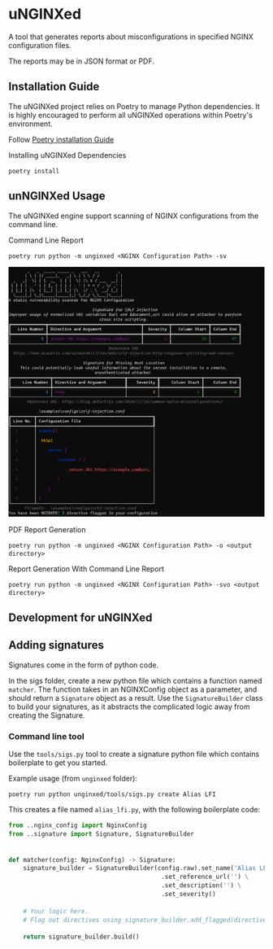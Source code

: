 # uNGINXed

A tool that generates reports about misconfigurations in specified NGINX configuration files.

The reports may be in JSON format or PDF.


## Installation Guide

The uNGINXed project relies on Poetry to manage Python dependencies. It is highly encouraged to perform all uNGINXed operations within Poetry's environment.

Follow [Poetry installation Guide](https://python-poetry.org/docs/)

Installing uNGINXed Dependencies
```
poetry install
```
<div style="page-break-after: always;"></div>


## unNGINXed Usage

The uNGINXed engine support scanning of NGINX configurations from the command line.

Command Line Report
```
poetry run python -m unginxed <NGINX Configuration Path> -sv
```

![Command Line Report](images/command-line-report.png)

<div style="page-break-after: always;"></div>


PDF Report Generation 
```
poetry run python -m unginxed <NGINX Configuration Path> -o <output directory>
```
Report Generation With Command Line Report 
```
poetry run python -m unginxed <NGINX Configuration Path> -svo <output directory>
```


## Development for uNGINXed

## Adding signatures

Signatures come in the form of python code.

In the sigs folder, create a new python file which contains a function named `matcher`.
The function takes in an NGINXConfig object as a parameter, and should return a `Signature` object as a result.
Use the `SignatureBuilder` class to build your signatures, as it abstracts the complicated logic away from creating the Signature.

### Command line tool

Use the `tools/sigs.py` tool to create a signature python file which contains boilerplate to get you started.

Example usage (from `unginxed` folder):
```
poetry run python unginxed/tools/sigs.py create Alias LFI
```

<div style="page-break-after: always;"></div>


This creates a file named `alias_lfi.py`, with the following boilerplate code:

```python
from ..nginx_config import NginxConfig
from ..signature import Signature, SignatureBuilder


def matcher(config: NginxConfig) -> Signature:
    signature_builder = SignatureBuilder(config.raw).set_name('Alias LFI') \
                                          .set_reference_url('') \
                                          .set_description('') \
                                          .set_severity()

    # Your logic here.
    # Flag out directives using signature_builder.add_flagged(directive, config)

    return signature_builder.build()
```
